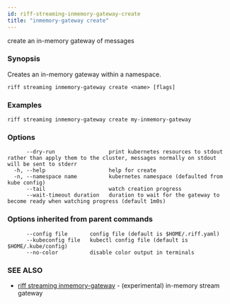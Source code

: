 ```yaml
---
id: riff-streaming-inmemory-gateway-create
title: "inmemory-gateway create"
---
```

create an in-memory gateway of messages

### Synopsis

Creates an in-memory gateway within a namespace.

```
riff streaming inmemory-gateway create <name> [flags]
```

### Examples

```
riff streaming inmemory-gateway create my-inmemory-gateway
```

### Options

```
      --dry-run                 print kubernetes resources to stdout rather than apply them to the cluster, messages normally on stdout will be sent to stderr
  -h, --help                    help for create
  -n, --namespace name          kubernetes namespace (defaulted from kube config)
      --tail                    watch creation progress
      --wait-timeout duration   duration to wait for the gateway to become ready when watching progress (default 1m0s)
```

### Options inherited from parent commands

```
      --config file       config file (default is $HOME/.riff.yaml)
      --kubeconfig file   kubectl config file (default is $HOME/.kube/config)
      --no-color          disable color output in terminals
```

### SEE ALSO

* [riff streaming inmemory-gateway](riff_streaming_inmemory-gateway.md)	 - (experimental) in-memory stream gateway

